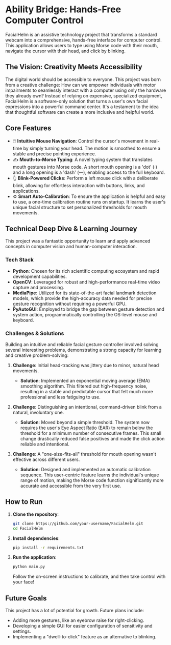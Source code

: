 # **Ability Bridge**: Hands-Free Computer Control

FacialHelm is an assistive technology project that transforms a standard webcam into a comprehensive, hands-free interface for computer control. This application allows users to type using Morse code with their mouth, navigate the cursor with their head, and click by blinking.

## The Vision: Creativity Meets Accessibility

The digital world should be accessible to everyone. This project was born from a creative challenge: How can we empower individuals with motor impairments to seamlessly interact with a computer using only the hardware they already own? Instead of relying on expensive, specialized equipment, FacialHelm is a software-only solution that turns a user's own facial expressions into a powerful command center. It's a testament to the idea that thoughtful software can create a more inclusive and helpful world.

## Core Features

- 🖱️ **Intuitive Mouse Navigation**: Control the cursor's movement in real-time by simply turning your head. The motion is smoothed to ensure a stable and precise pointing experience.
- ✍️ **Mouth-to-Morse Typing**: A novel typing system that translates mouth gestures into Morse code. A short mouth opening is a 'dot' (·) and a long opening is a 'dash' (—), enabling access to the full keyboard.
- 👆 **Blink-Powered Clicks**: Perform a left mouse click with a deliberate blink, allowing for effortless interaction with buttons, links, and applications.
- ⚙️ **Smart Auto-Calibration**: To ensure the application is helpful and easy to use, a one-time calibration routine runs on startup. It learns the user's unique facial structure to set personalized thresholds for mouth movements.

## Technical Deep Dive & Learning Journey

This project was a fantastic opportunity to learn and apply advanced concepts in computer vision and human-computer interaction.

### Tech Stack

- **Python**: Chosen for its rich scientific computing ecosystem and rapid development capabilities.
- **OpenCV**: Leveraged for robust and high-performance real-time video capture and processing.
- **MediaPipe**: Utilized for its state-of-the-art facial landmark detection models, which provide the high-accuracy data needed for precise gesture recognition without requiring a powerful GPU.
- **PyAutoGUI**: Employed to bridge the gap between gesture detection and system action, programmatically controlling the OS-level mouse and keyboard.

### Challenges & Solutions

Building an intuitive and reliable facial gesture controller involved solving several interesting problems, demonstrating a strong capacity for learning and creative problem-solving:

1. **Challenge**: Initial head-tracking was jittery due to minor, natural head movements.

   - **Solution**: Implemented an exponential moving average (EMA) smoothing algorithm. This filtered out high-frequency noise, resulting in a stable and predictable cursor that felt much more professional and less fatiguing to use.

2. **Challenge**: Distinguishing an intentional, command-driven blink from a natural, involuntary one.

   - **Solution**: Moved beyond a simple threshold. The system now requires the user's Eye Aspect Ratio (EAR) to remain below the threshold for a minimum number of consecutive frames. This small change drastically reduced false positives and made the click action reliable and intentional.

3. **Challenge**: A "one-size-fits-all" threshold for mouth opening wasn't effective across different users.

   - **Solution**: Designed and implemented an automatic calibration sequence. This user-centric feature learns the individual's unique range of motion, making the Morse code function significantly more accurate and accessible from the very first use.

## How to Run

1. **Clone the repository**:

   ```bash
   git clone https://github.com/your-username/FacialHelm.git
   cd FacialHelm
   ```

2. **Install dependencies**:

   ```bash
   pip install -r requirements.txt
   ```

3. **Run the application**:

   ```bash
   python main.py
   ```

   Follow the on-screen instructions to calibrate, and then take control with your face!

## Future Goals

This project has a lot of potential for growth. Future plans include:

- Adding more gestures, like an eyebrow raise for right-clicking.
- Developing a simple GUI for easier configuration of sensitivity and settings.
- Implementing a "dwell-to-click" feature as an alternative to blinking.
